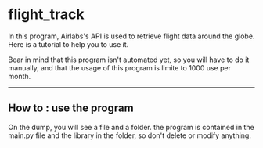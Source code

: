 # flight_track

In this program, Airlabs's API is used to retrieve flight data around the globe. Here is a tutorial to help you to use
it.

Bear in mind that this program isn't automated yet, so you will have to do it manually, and that the usage of this
program is limite to 1000 use per month.

-------------

## How to : use the program

On the dump, you will see a file and a folder. the program is contained in the main.py file and the library in the
folder, so don't delete or modify anything.